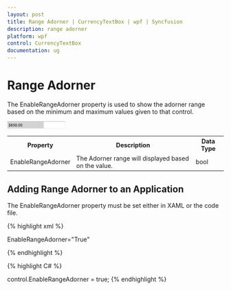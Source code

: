 ```yaml
---
layout: post
title: Range Adorner | CurrencyTextBox | wpf | Syncfusion
description: range adorner
platform: wpf
control: CurrencyTextBox 
documentation: ug
---
```


# Range Adorner

The EnableRangeAdorner property is used to show the adorner range based on the minimum and maximum values given to that control.


![](Range-Adorner_images/Range-Adorner_img1.png)



<table>
<tr>
<th>
Property </th><th>
Description </th><th>
Data Type </th></tr>
<tr>
<td>
EnableRangeAdorner </td><td>
The Adorner range will displayed based on the value.</td><td>
bool </td></tr>
</table>

## Adding Range Adorner to an Application 

The EnableRangeAdorner property must be set either in XAML or the code file.




{% highlight xml %}

  EnableRangeAdorner="True"

{% endhighlight %}

{% highlight C# %}


   control.EnableRangeAdorner = true;
{% endhighlight %}


